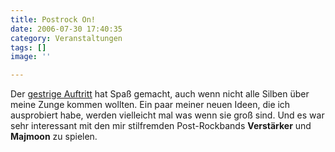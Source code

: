 ```yaml
---
title: Postrock On!
date: 2006-07-30 17:40:35
category: Veranstaltungen
tags: []
image: ''

---
```


Der [gestrige Auftritt](http://www.misantropolis.de/2006/07/achtung) hat Spaß gemacht, auch wenn nicht alle Silben über meine Zunge kommen wollten. Ein paar meiner neuen Ideen, die ich ausprobiert habe, werden vielleicht mal was wenn sie groß sind. Und es war sehr interessant mit den mir stilfremden Post-Rockbands **Verstärker** und **Majmoon** zu spielen.
